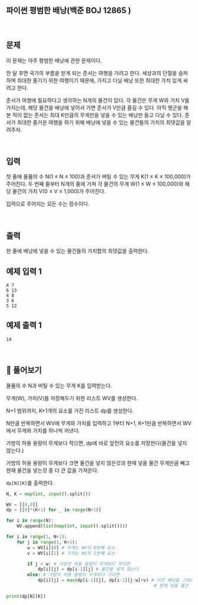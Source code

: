## 파이썬 평범한 배낭(백준 BOJ 12865 )

<br>

## 문제

이 문제는 아주 평범한 배낭에 관한 문제이다.

한 달 후면 국가의 부름을 받게 되는 준서는 여행을 가려고 한다. 세상과의 단절을 슬퍼하며 최대한 즐기기 위한 여행이기 때문에, 가지고 다닐 배낭 또한 최대한 가치 있게 싸려고 한다.

준서가 여행에 필요하다고 생각하는 N개의 물건이 있다. 각 물건은 무게 W와 가치 V를 가지는데, 해당 물건을 배낭에 넣어서 가면 준서가 V만큼 즐길 수 있다. 아직 행군을 해본 적이 없는 준서는 최대 K만큼의 무게만을 넣을 수 있는 배낭만 들고 다닐 수 있다. 준서가 최대한 즐거운 여행을 하기 위해 배낭에 넣을 수 있는 물건들의 가치의 최댓값을 알려주자.

<br>

## 입력

첫 줄에 물품의 수 N(1 ≤ N ≤ 100)과 준서가 버틸 수 있는 무게 K(1 ≤ K ≤ 100,000)가 주어진다. 두 번째 줄부터 N개의 줄에 거쳐 각 물건의 무게 W(1 ≤ W ≤ 100,000)와 해당 물건의 가치 V(0 ≤ V ≤ 1,000)가 주어진다.

입력으로 주어지는 모든 수는 정수이다.

<br>

## 출력

한 줄에 배낭에 넣을 수 있는 물건들의 가치합의 최댓값을 출력한다.

## 예제 입력 1 

```
4 7
6 13
4 8
3 6
5 12
```

## 예제 출력 1 

```
14
```

<br>

## 📝 풀어보기

물품의 수 N과 버틸 수 있는 무게 K를 입력받는다.

무게(W), 가치(V)를 저장해두기 위한 리스트 WV를 생성한다.

N+1 범위까지, K+1개의 요소를 가진 리스트 dp를 생성한다.

N만큼 반복하면서 WV에 무게와 가치를 입력하고 1부터 N+1, K+1만큼 반복하면서 WV에서 무게와 가치를 하나씩 꺼낸다.

가방의 허용 용량이 무게보다 작으면, dp에 바로 앞전의 요소를 저장한다(물건을 넣지 않는다.)

가방의 허용 용량이 무게보다 크면 물건을 넣지 않은것과 현재 넣을 물건 무게만큼 빼고 현재 물건을 넣는것 중 더 큰 값을 가져온다.

`dp[N][K]`를 출력한다.

``` python
N, K = map(int, input().split())

WV = [[0,0]]
dp = [[0]*(K+1) for _ in range(N+1)]

for i in range(N):
    WV.append(list(map(int, input().split())))

for i in range(1, N+1):
    for j in range(1, K+1):
        w = WV[i][0] # 무게는 WV의 0번째 요소
        v = WV[i][1] # 가치는 WV의 1번째 요소

        if j < w: # 가방의 허용 용량이 무게보다 작다면
            dp[i][j] = dp[i-1][j] # 물건을 넣지 않는다
        else: # 가방의 허용 용량이 무게보다 크다면
            dp[i][j] = max(dp[i-1][j], dp[i-1][j-w]+v) # 이전 베낭을 그대로 가져가거나, 
                                                        # 현재 넣을 물건 무게만큼 빼고, 현재 물건을 넣거나

print(dp[N][K])